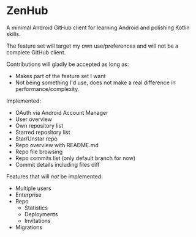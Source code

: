 # ZenHub

A minimal Android GitHub client for learning Android and polishing Kotlin skills.

The feature set will target my own use/preferences and will not be a complete GitHub client.

Contributions will gladly be accepted as long as:
  * Makes part of the feature set I want
  * Not being something I'd use, does not make a real difference in performance/complexity.
  
Implemented:
 * OAuth via Android Account Manager
 * User overview
 * Own repository list
 * Starred repository list
 * Star/Unstar repo
 * Repo overview with README.md
 * Repo file browsing
 * Repo commits list (only default branch for now)
 * Commit details including files diff
 

Features that will *not* be implemented:
  * Multiple users
  * Enterprise
  * Repo 
    * Statistics
    * Deployments
    * Invitations
  * Migrations
